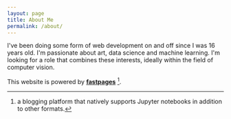```yaml
---
layout: page
title: About Me
permalink: /about/
---
```

I've been doing some form of web development on and off since I was 16 years old. I'm passionate about art, data science and machine learning. I'm looking for a role that combines these interests, ideally within the field of computer vision.

This website is powered by **[fastpages](https://github.com/fastai/fastpages)** [^1].

[^1]:a blogging platform that natively supports Jupyter notebooks in addition to other formats.